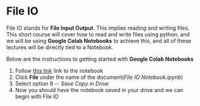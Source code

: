 # File IO

File IO stands for **File Input Output**.  This implies reading and writing files.  This short course will cover how to read and write files using python, and we will be using **Google Colab Notebooks** to achieve this, and all of these lectures will be directly tied to a Notebook.  

Below are the instructions to getting started with **Google Colab Notebooks**

1. Follow [this link](https://colab.research.google.com/drive/1AFPMUJp3OTXKYnyaC-DI_WLhITmtWQMC) link to the notebook
2. Click **File** under the name of the document(_File IO Notebook.ipynb_)
3. Select option 9 -- _Save Copy in Drive_
4. Now you should have the notebook saved in your drive and we can begin with File IO
